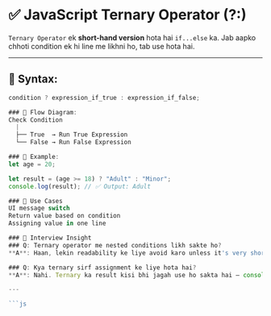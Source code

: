 # ✅ JavaScript Ternary Operator (?:)

`Ternary Operator` ek **short-hand version** hota hai `if...else` ka. Jab aapko chhoti condition ek hi line me likhni ho, tab use hota hai.

---

## 🔹 Syntax:

```js
condition ? expression_if_true : expression_if_false;

### 🔹 Flow Diagram:
Check Condition
  |
  ├── True  → Run True Expression
  └── False → Run False Expression

### 🔹 Example:
let age = 20;

let result = (age >= 18) ? "Adult" : "Minor";
console.log(result); // ✅ Output: Adult

### 📌 Use Cases
UI message switch
Return value based on condition
Assigning value in one line

### 🧠 Interview Insight
### Q: Ternary operator me nested conditions likh sakte ho?
**A**: Haan, lekin readability ke liye avoid karo unless it's very short. Prefer if...else for clarity.

### Q: Kya ternary sirf assignment ke liye hota hai?
**A**: Nahi. Ternary ka result kisi bhi jagah use ho sakta hai — console, return, DOM update, etc.

---

```js